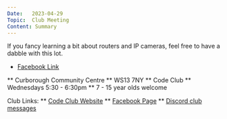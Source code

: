 ```yaml
---
Date:   2023-04-29
Topic:  Club Meeting
Content: Summary
---
```

If you fancy learning a bit about routers and IP cameras, feel free to have a dabble with this lot.

* [Facebook Link](https://www.facebook.com/720665616418529/posts/743101074174983)


** Curborough Community Centre
** WS13 7NY
** Code Club
** Wednesdays 5:30 - 6:30pm
** 7 - 15 year olds welcome

Club Links:
** [Code Club Website](https://lichfield-code-club.github.io/)
** [Facebook Page](https://www.facebook.com/LichfieldCoders)
** [Discord club messages](https://discord.gg/szz6xGK)
